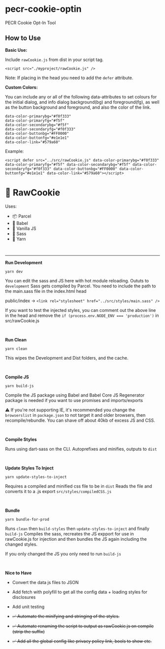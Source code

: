 # pecr-cookie-optin

PECR Cookie Opt-In Tool

## How to Use

__Basic Use:__

Include `rawCookie.js` from dist in your script tag.

`<script src="./myproject/rawCookie.js" />`

Note: If placing in the head you need to add the `defer` attribute.

__Custom Colors:__

You can include any or all of the following data-attributes to set colours for the initial dialog, and info dialog background(bg) and foreground(fg), as well as the button background and foreground, and also the color of the link.

```
data-color-primarybg="#f0f333"
data-color-primaryfg="#f5f"
data-color-secondarybg="#f5f"
data-color-secondaryfg="#f0f333"
data-color-buttonbg="#FF0000"
data-color-buttonfg="#e1e1e1"
data-color-link="#579a60"
```

Example:

`<script defer src="../src/rawCookie.js" data-color-primarybg="#f0f333" data-color-primaryfg="#f5f" data-color-secondarybg="#f5f" data-color-secondaryfg="#f0f333" data-color-buttonbg="#FF0000" data-color-buttonfg="#e1e1e1" data-color-link="#579a60"></script>`


# 🍪 RawCookie

Uses:

-   📦 Parcel
-   💬 Babel
-   🍦 Vanilla JS
-   💄 Sass
-   🧶 Yarn

<br>
<hr>

**Run Development**

`yarn dev`

You can edit the sass and JS here with hot module reloading. Oututs to `development`
Sass gets compiled by Parcel. You need to include the path to the main.sass file in the index.html head

public/index -> `<link rel="stylesheet" href="../src/styles/main.sass" />`

If you want to test the injected styles, you can comment out the above line in the head and remove the `if (process.env.NODE_ENV === 'production')`
in src/rawCookie.js

<br>

**Run Clean**

`yarn clean`

This wipes the Development and Dist folders, and the cache.

<br>

**Compile JS**

`yarn build-js`

Compile the JS package using Babel and Babel Core JS
Regenerator package is needed if you want to use promises and imports/exports

⚠️ If you're not supporting IE, it's recommended you change the `browserslist` in `package.json`
to not target it and older browsers, then recompile/rebundle. You can shave off about 40kb of excess JS and CSS.

<br>

**Compile Styles**

Runs using dart-sass on the CLI. Autoprefixes and minifies, outputs to `dist`

<br>

**Update Styles To Inject**

`yarn update-styles-to-inject`

Requires a compiled and minified css file to be in `dist`
Reads the file and converts it to a .js export `src/styles/compiledCSS.js`

<br>

**Bundle**

`yarn bundle-for-prod`

Runs `clean` then `build-styles` then `update-styles-to-inject` and finally `build-js`
Compiles the sass, recreates the JS expport for use in rawCookie.js for injection and then bundles the JS again including the changed styles.

If you only changed the JS you only need to run `build-js`

<br>

**Nice to Have**

-   Convert the data js files to JSON
-   Add fetch with polyfill to get all the config data + loading styles for disclosures
-   Add unit testing

-   <del>✅ Automate the minifying and stringing of the styles.</del>
-   <del>✅ Automate renaming the script to output as rawCookie.js on compile (strip the suffix) </del>
-   <del>✅ Add all the global config like privacy policy link, bools to show etc. </del>
